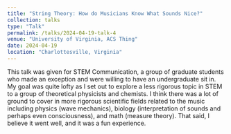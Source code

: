 ```yaml
---
title: "String Theory: How do Musicians Know What Sounds Nice?"
collection: talks
type: "Talk"
permalink: /talks/2024-04-19-talk-4
venue: "University of Virginia, ACS Thing"
date: 2024-04-19
location: "Charlottesville, Virginia"
---
```


This talk was given for STEM Communication, a group of graduate students who made an exception and were willing to have an undergraduate sit in. My goal was quite lofty as I set out to explore a less rigorous topic in STEM to a group of theoretical physicists and chemists. I think there was a lot of ground to cover in more rigorous scientific fields related to the music including physics (wave mechanics), biology (interpretation of sounds and perhaps even consciousness), and math (measure theory). That said, I believe it went well, and it was a fun experience.
